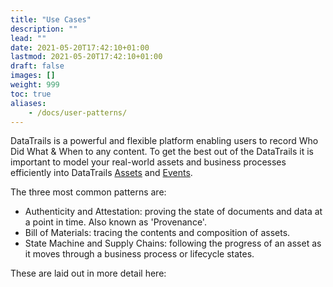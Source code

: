 ```yaml
---
title: "Use Cases"
description: ""
lead: ""
date: 2021-05-20T17:42:10+01:00
lastmod: 2021-05-20T17:42:10+01:00
draft: false
images: []
weight: 999
toc: true
aliases:
    - /docs/user-patterns/
---
```


DataTrails is a powerful and flexible platform enabling users to record Who Did What & When to any content. To get the best out of the DataTrails it is important to model your real-world assets and business processes efficiently into DataTrails [Assets](../platform/overview/core-concepts/#assets) and [Events](../platform/overview/core-concepts/#events).

The three most common patterns are:

* Authenticity and Attestation: proving the state of documents and data at a point in time. Also known as 'Provenance'.
* Bill of Materials: tracing the contents and composition of assets.
* State Machine and Supply Chains: following the progress of an asset as it moves through a business process or lifecycle states.

These are laid out in more detail here:
